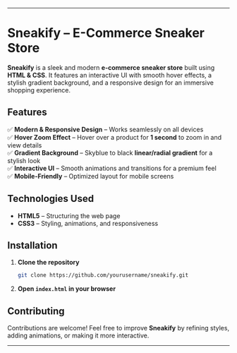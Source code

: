 
---

# **Sneakify – E-Commerce Sneaker Store**  

**Sneakify** is a sleek and modern **e-commerce sneaker store** built using **HTML & CSS**. It features an interactive UI with smooth hover effects, a stylish gradient background, and a responsive design for an immersive shopping experience.  

## **Features**  
✅ **Modern & Responsive Design** – Works seamlessly on all devices  
✅ **Hover Zoom Effect** – Hover over a product for **1 second** to zoom in and view details  
✅ **Gradient Background** – Skyblue to black **linear/radial gradient** for a stylish look  
✅ **Interactive UI** – Smooth animations and transitions for a premium feel  
✅ **Mobile-Friendly** – Optimized layout for mobile screens  

## **Technologies Used**  
- **HTML5** – Structuring the web page  
- **CSS3** – Styling, animations, and responsiveness  

## **Installation**  
1. **Clone the repository**  
   ```sh
   git clone https://github.com/yourusername/sneakify.git
   ```  
2. **Open `index.html` in your browser**  

## **Contributing**  
Contributions are welcome! Feel free to improve **Sneakify** by refining styles, adding animations, or making it more interactive.  

---  

